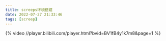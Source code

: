 ```yaml
---
title: screeps环境搭建
date: 2022-07-27 21:33:46
tags: [screep]
---
```


{% video //player.bilibili.com/player.html?bvid=BV1fB4y1k7m8&page=1 %}